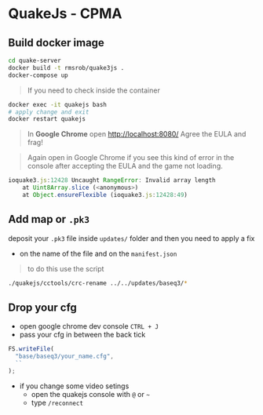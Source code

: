 # QuakeJs - CPMA

## Build docker image

```sh
cd quake-server
docker build -t rmsrob/quake3js .
docker-compose up
```

> If you need to check inside the container

```sh
docker exec -it quakejs bash
# apply change and exit
docker restart quakejs
```

> In **Google Chrome** open [http://localhost:8080/](http://localhost:8080/)
> Agree the EULA and frag!

> Again open in Google Chrome if you see this kind of error in the console after accepting the EULA and the game not loading.
```js
ioquake3.js:12428 Uncaught RangeError: Invalid array length
    at Uint8Array.slice (<anonymous>)
    at Object.ensureFlexible (ioquake3.js:12428:49)
```

## Add map or `.pk3`

deposit your `.pk3` file inside `updates/` folder and then you need to apply a fix
- on the name of the file and on the `manifest.json`

> to do this use the script

```sh
./quakejs/cctools/crc-rename ../../updates/baseq3/*
```

## Drop your cfg

- open google chrome dev console `CTRL + J`
- pass your cfg in between the back tick
```js
FS.writeFile(
  "base/baseq3/your_name.cfg",
  ``
);
```
- if you change some video setings
    - open the quakejs console with `@` or `~`
    - type `/reconnect`